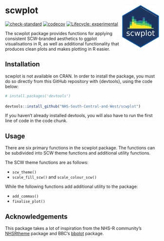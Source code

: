 
<!-- README.md is generated from README.Rmd. Please edit that file -->

# scwplot <a href="https://nhs-south-central-and-west.github.io/scwplot/"><img src="man/figures/logo.png" align="right" height="139" /></a>

<!-- badges: start -->

[![check-standard](https://github.com/NHS-South-Central-and-West/scwplot/actions/workflows/check-standard.yaml/badge.svg)](https://github.com/NHS-South-Central-and-West/scwplot/actions/workflows/check-standard.yaml)
[![codecov](https://codecov.io/gh/NHS-South-Central-and-West/scwplot/branch/main/graph/badge.svg?token=00PF3Y2TDL)](https://codecov.io/gh/NHS-South-Central-and-West/scwplot)
[![Lifecycle:
experimental](https://img.shields.io/badge/lifecycle-experimental-orange.svg)](https://lifecycle.r-lib.org/articles/stages.html#experimental)
<!-- badges: end -->

The scwplot package provides functions for applying consistent
SCW-branded aesthetics to ggplot visualisations in R, as well as
additional functionality that produces clean plots and makes plotting in
R easier.

## Installation

scwplot is not available on CRAN. In order to install the package, you
must do so directly from this GitHub repository with {devtools}, using
the code below:

``` r
# install.packages('devtools')

devtools::install_github("NHS-South-Central-and-West/scwplot")
```

If you haven’t already installed devtools, you will also have to run the
first line of code in the code chunk.

## Usage

There are six primary functions in the scwplot package. The functions
can be subdivided into SCW theme functions and additional utility
functions.

The SCW theme functions are as follows:

- `scw_theme()`
- `scale_fill_scw()` and `scale_colour_scw()`

While the following functions add additional utility to the package:

- `add_commas()`
- `finalise_plot()`

## Acknowledgements

This package takes a lot of inspiration from the NHS-R community’s
[NHSRtheme](https://github.com/nhs-r-community/NHSRtheme) package and
BBC’s [bbplot](https://github.com/bbc/bbplot) package.
